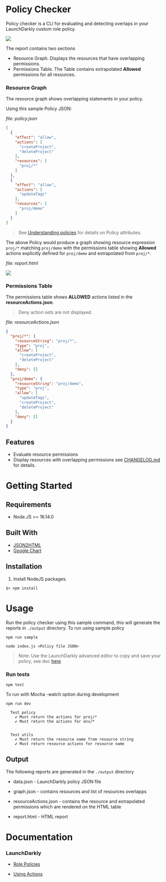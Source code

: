 # Policy Checker

Policy checker is a CLI for evaluating and detecting overlaps in your LaunchDarkly custom role policy. 


![](./img/overview.jpg)

The report contains two sections
- Resource Graph. Displays the resources that have overlapping permissions.
- Permissions Table. The Table contains extrapolated **Allowed** permissions for all resources.

### Resource Graph
The resource graph shows overlapping statements in your policy. 

Using this sample Policy JSON:

*file: policy.json*
```json
[
  {
    "effect": "allow",
    "actions": [
      "createProject",
      "deleteProject"
    ],
    "resources": [
      "proj/*"
    ]
  },
  {
    "effect": "allow",
    "actions": [
      "updateTags"
    ],
    "resources": [
      "proj/demo"
    ]
  }
]
```
>  See  [Understanding  policies](https://docs.launchdarkly.com/home/members/role-policies#understanding-policies) for details on Policy attributes.

The above Policy would produce a graph showing resource expression  `proj/*` matching `proj/demo` with the permissions table showing **Allowed** actions explicitly defined for `proj/demo` and extrapolated from `proj/*`.

*file: report.html*

![](./img/sample.jpg)


### Permissions Table
The permissions table shows **ALLOWED** actions listed in the **resourceActions.json**. 
> Deny action sets are not displayed.


*file: resourceActions.json*
```json
{
  "proj/*": {
    "resourceString": "proj/*",
    "type": "proj",
    "allow": [
      "createProject",
      "deleteProject"
    ],
    "deny": []
  },
  "proj/demo": {
    "resourceString": "proj/demo",
    "type": "proj",
    "allow": [
      "updateTags",
      "createProject",
      "deleteProject"
    ],
    "deny": []
  }
}
```

## Features
- Evaluate resource permissions
- Display resources with overlapping permissions
see [CHANGELOG.md](CHANGELOG.md) for details.


# Getting Started
## Requirements
* Node.JS >= 16.14.0

## Built With
* [JSON2HTML](https://json2html.com/)
* [Google Chart](https://developers.google.com/chart)


## Installation
1. Install NodeJS packages.
```
$> npm install
```


# Usage 
Run the policy checker using this sample command, this will generate the reports in `./output` directory.
To run using sample policy
```
npm run sample 
```
``` 
node index.js <Policy file JSON>
```

> Note: Use the LaunchDarkly advanced editor to copy and save your policy, see doc [here](https://docs.launchdarkly.com/home/members/role-policies#writing-policies-in-the-advanced-editor)


### Run tests   
```
npm test
```

To run with Mocha -watch option during development

```
npm run dev
```

```
  Test policy
    ✔ Must return the actions for proj/*
    ✔ Must return the actions for env/*
  

  Test utils
    ✔ Must return the resource name from resource string
    ✔ Must return resource actions for resource name

```

## Output 
The following reports are generated in the `./output` directory
* data.json  - LaunchDarkly policy JSON file

* graph.json - contains resources and list of resources overlapps

* resourceActions.json - contains the resource and extrapolated permissions which are rendered on the HTML table

* report.html -  HTML report


# Documentation

### LaunchDarkly
* [Role Policies](https://docs.launchdarkly.com/home/members/role-policies)

* [Using Actions](https://docs.launchdarkly.com/home/members/role-actions)
